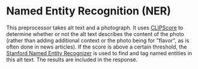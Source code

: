 # Named Entity Recognition (NER)

This preprocessor takes alt text and a photograph. It uses [CLIPScore](https://arxiv.org/abs/2104.08718) to determine whether or not the alt text describes the content of the photo (rather than adding additional context or the photo being for "flavor", as is often done in news articles).
If the score is above a certain threshold, the [Stanford Named Entity Recognizer](https://nlp.stanford.edu/software/CRF-NER.shtml) is used to find and tag named entities in this alt text.
The results are included in the response.
